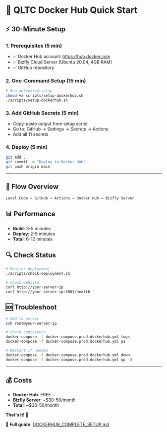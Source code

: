 # 🚀 **QLTC Docker Hub Quick Start**

## ⚡ **30-Minute Setup**

### **1. Prerequisites** (5 min)
- ✅ Docker Hub account: https://hub.docker.com
- ✅ Bizfly Cloud Server (Ubuntu 20.04, 4GB RAM)
- ✅ GitHub repository

### **2. One-Command Setup** (15 min)
```bash
# Run automated setup
chmod +x scripts/setup-dockerhub.sh
./scripts/setup-dockerhub.sh
```

### **3. Add GitHub Secrets** (5 min)
- Copy-paste output from setup script
- Go to: GitHub → Settings → Secrets → Actions
- Add all 11 secrets

### **4. Deploy** (5 min)
```bash
git add .
git commit -m "Deploy to Docker Hub"
git push origin main
```

---

## 🎯 **Flow Overview**
```
Local Code → GitHub → Actions → Docker Hub → Bizfly Server
```

## 📊 **Performance**
- **Build**: 3-5 minutes
- **Deploy**: 2-5 minutes
- **Total**: 6-12 minutes

## 🔍 **Check Status**
```bash
# Monitor deployment
./scripts/check-deployment.sh

# Check website
curl http://your-server-ip
curl http://your-server-ip:3001/health
```

## 🆘 **Troubleshoot**
```bash
# SSH to server
ssh root@your-server-ip

# Check containers
docker-compose -f docker-compose.prod.dockerhub.yml logs
docker-compose -f docker-compose.prod.dockerhub.yml ps

# Restart if needed
docker-compose -f docker-compose.prod.dockerhub.yml down
docker-compose -f docker-compose.prod.dockerhub.yml up -d
```

---

## 💰 **Costs**
- **Docker Hub**: FREE
- **Bizfly Server**: ~$30-50/month
- **Total**: ~$30-50/month

**That's it! 🎉**

📖 **Full guide**: [DOCKERHUB_COMPLETE_SETUP.md](DOCKERHUB_COMPLETE_SETUP.md) 
